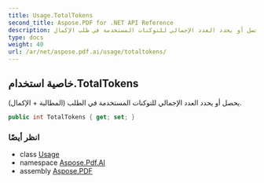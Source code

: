 ```yaml
---
title: Usage.TotalTokens
second_title: Aspose.PDF for .NET API Reference
description: خاصية الاستخدام. يحصل أو يحدد العدد الإجمالي للتوكنات المستخدمة في طلب الإكمال
type: docs
weight: 40
url: /ar/net/aspose.pdf.ai/usage/totaltokens/
---
```

## خاصية استخدام.TotalTokens

يحصل أو يحدد العدد الإجمالي للتوكنات المستخدمة في الطلب (المطالبة + الإكمال).

```csharp
public int TotalTokens { get; set; }
```

### انظر أيضًا

* class [Usage](../)
* namespace [Aspose.Pdf.AI](../../../aspose.pdf.ai/)
* assembly [Aspose.PDF](../../../)